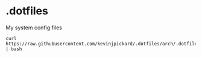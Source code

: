 # .dotfiles
My system config files

```
curl https://raw.githubusercontent.com/kevinjpickard/.dotfiles/arch/.dotfiles/bootstrap.sh | bash
```

